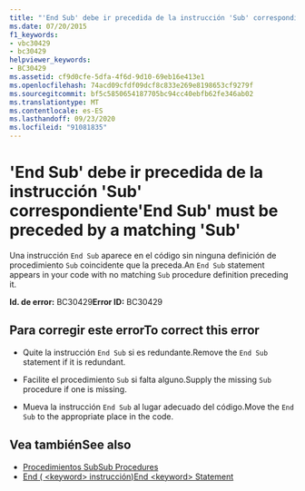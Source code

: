 ```yaml
---
title: "'End Sub' debe ir precedida de la instrucción 'Sub' correspondiente"
ms.date: 07/20/2015
f1_keywords:
- vbc30429
- bc30429
helpviewer_keywords:
- BC30429
ms.assetid: cf9d0cfe-5dfa-4f6d-9d10-69eb16e413e1
ms.openlocfilehash: 74acd09cfdf09dcf8c833e269e8198653cf9279f
ms.sourcegitcommit: bf5c5850654187705bc94cc40ebfb62fe346ab02
ms.translationtype: MT
ms.contentlocale: es-ES
ms.lasthandoff: 09/23/2020
ms.locfileid: "91081835"
---
```

# <a name="end-sub-must-be-preceded-by-a-matching-sub"></a><span data-ttu-id="fd160-102">'End Sub' debe ir precedida de la instrucción 'Sub' correspondiente</span><span class="sxs-lookup"><span data-stu-id="fd160-102">'End Sub' must be preceded by a matching 'Sub'</span></span>

<span data-ttu-id="fd160-103">Una instrucción `End Sub` aparece en el código sin ninguna definición de procedimiento `Sub` coincidente que la preceda.</span><span class="sxs-lookup"><span data-stu-id="fd160-103">An `End Sub` statement appears in your code with no matching `Sub` procedure definition preceding it.</span></span>  
  
 <span data-ttu-id="fd160-104">**Id. de error:** BC30429</span><span class="sxs-lookup"><span data-stu-id="fd160-104">**Error ID:** BC30429</span></span>  
  
## <a name="to-correct-this-error"></a><span data-ttu-id="fd160-105">Para corregir este error</span><span class="sxs-lookup"><span data-stu-id="fd160-105">To correct this error</span></span>  
  
- <span data-ttu-id="fd160-106">Quite la instrucción `End Sub` si es redundante.</span><span class="sxs-lookup"><span data-stu-id="fd160-106">Remove the `End Sub` statement if it is redundant.</span></span>  
  
- <span data-ttu-id="fd160-107">Facilite el procedimiento `Sub` si falta alguno.</span><span class="sxs-lookup"><span data-stu-id="fd160-107">Supply the missing `Sub` procedure if one is missing.</span></span>  
  
- <span data-ttu-id="fd160-108">Mueva la instrucción `End Sub` al lugar adecuado del código.</span><span class="sxs-lookup"><span data-stu-id="fd160-108">Move the `End Sub` to the appropriate place in the code.</span></span>  
  
## <a name="see-also"></a><span data-ttu-id="fd160-109">Vea también</span><span class="sxs-lookup"><span data-stu-id="fd160-109">See also</span></span>

- [<span data-ttu-id="fd160-110">Procedimientos Sub</span><span class="sxs-lookup"><span data-stu-id="fd160-110">Sub Procedures</span></span>](../programming-guide/language-features/procedures/sub-procedures.md)
- [<span data-ttu-id="fd160-111">End ( \<keyword> instrucción)</span><span class="sxs-lookup"><span data-stu-id="fd160-111">End \<keyword> Statement</span></span>](../language-reference/statements/end-keyword-statement.md)
